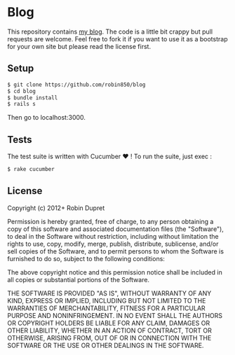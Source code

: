 # Blog

This repository contains [my blog](http://robin-dupret.com/). The code is a little bit crappy but pull requests are welcome. Feel free to fork it if you want to use it as a bootstrap for your own site but please read the license first.

## Setup

~~~bash
$ git clone https://github.com/robin850/blog
$ cd blog
$ bundle install
$ rails s
~~~

Then go to localhost:3000.

## Tests

The test suite is written with Cucumber :heart: ! To run the suite, just exec : 

```bash
$ rake cucumber
```

## License

Copyright (c) 2012+ Robin Dupret

Permission is hereby granted, free of charge, to any person obtaining a copy of this software and associated documentation files (the "Software"), to deal in the Software without restriction, including without limitation the rights to use, copy, modify, merge, publish, distribute, sublicense, and/or sell copies of the Software, and to permit persons to whom the Software is furnished to do so, subject to the following conditions:

The above copyright notice and this permission notice shall be included in all copies or substantial portions of the Software.

THE SOFTWARE IS PROVIDED "AS IS", WITHOUT WARRANTY OF ANY KIND, EXPRESS OR IMPLIED, INCLUDING BUT NOT LIMITED TO THE WARRANTIES OF MERCHANTABILITY, FITNESS FOR A PARTICULAR PURPOSE AND NONINFRINGEMENT. IN NO EVENT SHALL THE AUTHORS OR COPYRIGHT HOLDERS BE LIABLE FOR ANY CLAIM, DAMAGES OR OTHER LIABILITY, WHETHER IN AN ACTION OF CONTRACT, TORT OR OTHERWISE, ARISING FROM, OUT OF OR IN CONNECTION WITH THE SOFTWARE OR THE USE OR OTHER DEALINGS IN THE SOFTWARE.
